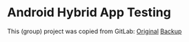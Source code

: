 # Android Hybrid App Testing

This (group) project was copied from GitLab: [Original](https://gitlab.com/WM-CSCI435-F17/Android-Hybrid-App-Testing) [Backup](https://gitlab.com/Patricol/android-hybrid-app-testing-backup)
